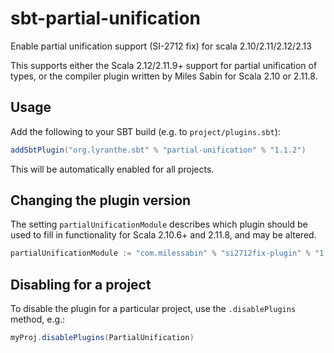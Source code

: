 # sbt-partial-unification
Enable partial unification support (SI-2712 fix) for scala 2.10/2.11/2.12/2.13

This supports either the Scala 2.12/2.11.9+ support for partial unification
of types, or the compiler plugin written by Miles Sabin for Scala 2.10 or 2.11.8.

## Usage

Add the following to your SBT build (e.g. to `project/plugins.sbt`):

```scala
addSbtPlugin("org.lyranthe.sbt" % "partial-unification" % "1.1.2")
```

This will be automatically enabled for all projects.

## Changing the plugin version

The setting `partialUnificationModule` describes which plugin should be used to
fill in functionality for Scala 2.10.6+ and 2.11.8, and may be altered.

```scala
partialUnificationModule := "com.milessabin" % "si2712fix-plugin" % "1.2.0"
```

## Disabling for a project

To disable the plugin for a particular project, use the `.disablePlugins` method, e.g.:

```scala
myProj.disablePlugins(PartialUnification)
```
